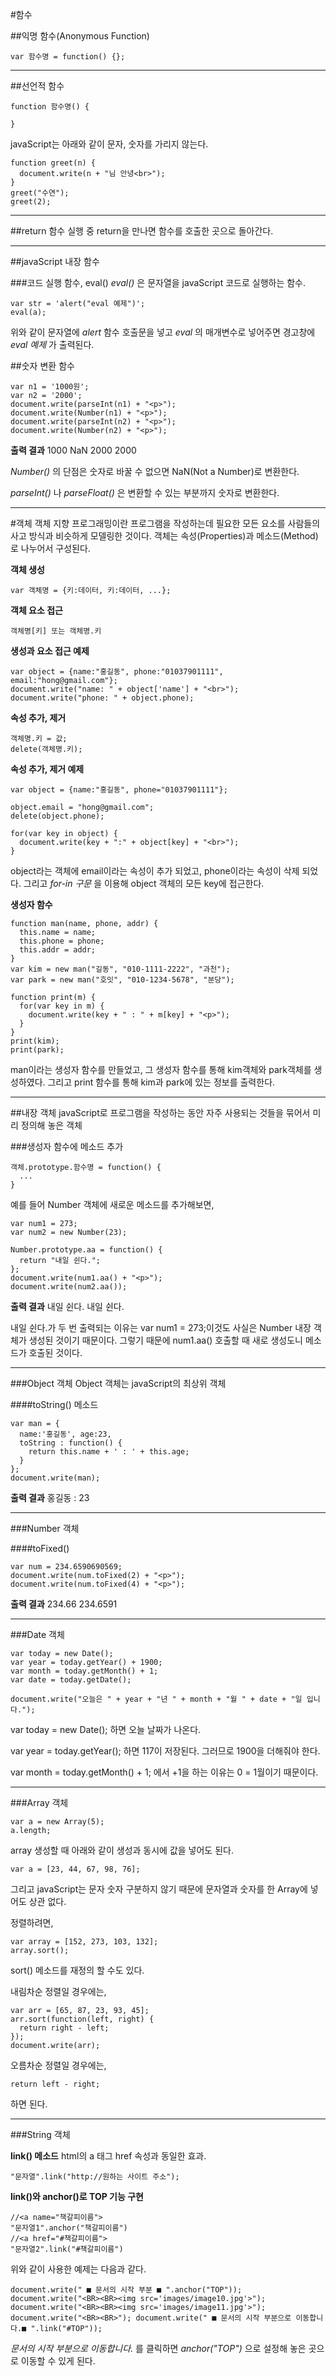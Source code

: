 #함수

##익명 함수(Anonymous Function)

    var 함수명 = function() {};

-------------

##선언적 함수

    function 함수명() {

    }

javaScript는 아래와 같이 문자, 숫자를 가리지 않는다.

    function greet(n) {
      document.write(n + "님 안녕<br>");
    }
    greet("수연");
    greet(2);

----------------

##return
함수 실행 중 return을 만나면 함수를 호출한 곳으로 돌아간다.

-----------------

##javaScript 내장 함수

###코드 실행 함수, eval()
*eval()* 은 문자열을 javaScript 코드로 실행하는 함수.

    var str = 'alert("eval 예제")';
    eval(a);

위와 같이 문자열에 *alert* 함수 호출문을 넣고 *eval* 의 매개변수로 넣어주면 경고창에 *eval 예제* 가 출력된다.

##숫자 변환 함수

    var n1 = '1000원';
    var n2 = '2000';
    document.write(parseInt(n1) + "<p>");
    document.write(Number(n1) + "<p>");
    document.write(parseInt(n2) + "<p>");
    document.write(Number(n2) + "<p>");

**출력 결과**
1000
NaN
2000
2000

*Number()* 의 단점은 숫자로 바꿀 수 없으면 NaN(Not a Number)로 변환한다.

*parseInt()* 나 *parseFloat()* 은 변환할 수 있는 부분까지 숫자로 변환한다.

--------------------

#객체
객체 지향 프로그래밍이란 프로그램을 작성하는데 필요한 모든 요소를 사람들의 사고 방식과 비슷하게 모델링한 것이다. 객체는 속성(Properties)과 메소드(Method)로 나누어서 구성된다.

**객체 생성**

    var 객체명 = {키:데이터, 키:데이터, ...};

**객체 요소 접근**

    객체명[키] 또는 객체명.키

**생성과 요소 접근 예제**

    var object = {name:"홍길동", phone:"01037901111", email:"hong@gmail.com"};
    document.write("name: " + object['name'] + "<br>");
    document.write("phone: " + object.phone);

**속성 추가, 제거**

    객체명.키 = 값;
    delete(객체명.키);

**속성 추가, 제거 예제**

    var object = {name:"홍길동", phone="01037901111"};

    object.email = "hong@gmail.com";
    delete(object.phone);

    for(var key in object) {
      document.write(key + ":" + object[key] + "<br>");
    }

object라는 객체에 email이라는 속성이 추가 되었고, phone이라는 속성이 삭제 되었다. 그리고 *for-in 구문* 을 이용해 object 객체의 모든 key에 접근한다.

**생성자 함수**

    function man(name, phone, addr) {
      this.name = name;
      this.phone = phone;
      this.addr = addr;
    }
    var kim = new man("길동", "010-1111-2222", "과천");
    var park = new man("호잇", "010-1234-5678", "분당");

    function print(m) {
      for(var key in m) {
        document.write(key + " : " + m[key] + "<p>");
      }
    }
    print(kim);
    print(park);

man이라는 생성자 함수를 만들었고, 그 생성자 함수를 통해 kim객체와 park객체를 생성하였다. 그리고 print 함수를 통해 kim과 park에 있는 정보를 출력한다.

--------------------

##내장 객체
javaScript로 프로그램을 작성하는 동안 자주 사용되는 것들을 묶어서 미리 정의해 놓은 객체

###생성자 함수에 메소드 추가

    객체.prototype.함수명 = function() {
      ...
    }

예를 들어 Number 객체에 새로운 메소드를 추가해보면,

    var num1 = 273;
    var num2 = new Number(23);

    Number.prototype.aa = function() {
      return "내일 쉰다.";
    };
    document.write(num1.aa() + "<p>");
    document.write(num2.aa());

**출력 결과**
내일 쉰다.
내일 쉰다.

내일 쉰다.가 두 번 출력되는 이유는 var num1 = 273;이것도 사실은 Number 내장 객체가 생성된 것이기 때문이다. 그렇기 때문에 num1.aa() 호출할 때 새로 생성도니 메소드가 호출된 것이다.

-----------------

###Object 객체
Object 객체는 javaScript의 최상위 객체

####toString() 메소드

    var man = {
      name:'홍길동', age:23,
      toString : function() {
        return this.name + ' : ' + this.age;
      }
    };
    document.write(man);

**출력 결과**
홍길동 : 23

------------------

###Number 객체

####toFixed()

    var num = 234.6590690569;
    document.write(num.toFixed(2) + "<p>");
    document.write(num.toFixed(4) + "<p>");

**출력 결과**
234.66
234.6591

-----------------

###Date 객체

    var today = new Date();
    var year = today.getYear() + 1900;
    var month = today.getMonth() + 1;
    var date = today.getDate();

    document.write("오늘은 " + year + "년 " + month + "월 " + date + "일 입니다.");

var today = new Date(); 하면 오늘 날짜가 나온다.

var year = today.getYear(); 하면 117이 저장된다. 그러므로 1900을 더해줘야 한다.

var month = today.getMonth() + 1; 에서 +1을 하는 이유는 0 = 1월이기 때문이다.

------------------

###Array 객체

    var a = new Array(5);
    a.length;

array 생성할 때 아래와 같이 생성과 동시에 값을 넣어도 된다.

    var a = [23, 44, 67, 98, 76];

그리고 javaScript는 문자 숫자 구분하지 않기 때문에 문자열과 숫자를 한 Array에 넣어도 상관 없다.

정렬하려면,

    var array = [152, 273, 103, 132];
    array.sort();

sort() 메소드를 재정의 할 수도 있다.

내림차순 정렬일 경우에는,

    var arr = [65, 87, 23, 93, 45];
    arr.sort(function(left, right) {
      return right - left;
    });
    document.write(arr);

오름차순 정렬일 경우에는,

    return left - right;

하면 된다.

---------------

###String 객체

**link() 메소드**
html의 a 태그 href 속성과 동일한 효과.

    "문자열".link("http://원하는 사이트 주소");

**link()와 anchor()로 TOP 기능 구현**

    //<a name="책갈피이름">
    "문자열1".anchor("책갈피이름")
    //<a href="#책갈피이름">
    "문자열2".link("#책갈피이름")

위와 같이 사용한 예제는 다음과 같다.

    document.write(" ■ 문서의 시작 부분 ■ ".anchor("TOP"));
    document.write("<BR><BR><img src='images/image10.jpg'>");
    document.write("<BR><BR><img src='images/image11.jpg'>"); document.write("<BR><BR>"); document.write(" ■ 문서의 시작 부분으로 이동합니다.■ ".link("#TOP"));

*문서의 시작 부분으로 이동합니다.* 를 클릭하면 *anchor("TOP")* 으로 설정해 놓은 곳으로 이동할 수 있게 된다.
